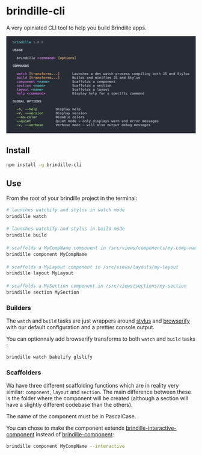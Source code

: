 # brindille-cli
A very opiniated CLI tool to help you build Brindille apps.

![Snapshot](help.png)

## Install
```sh
npm install -g brindille-cli
```

## Use
From the root of your brindille project in the terminal:
```sh
# launches watchify and stylus in watch mode
brindille watch

# launches watchify and stylus in build mode
brindille build

# scaffolds a MyCompName component in /src/views/components/my-comp-name
brindille component MyCompName

# scaffolds a MyLayout component in /src/views/layouts/my-layout
brindille layout MyLayout

# scaffolds a MySection component in /src/views/sections/my-section
brindille section MySection
```

### Builders
The `watch` and `build` tasks are just wrappers around [stylus](http://stylus-lang.com/) and [browserify](http://browserify.org/) with our default configuration and a prettier console output.

You can optionnaly add browserify transforms to both `watch` and `build` tasks :
```sh
brindille watch babelify glslify
```


### Scaffolders
Wa have three different scaffolding functions which are in reality very similar: `component`, `layout` and `section`. The main difference between these is the folder where the component will be created (although a section will have a slightly different codebase than the others).

The name of the component must be in PascalCase.

You can chose to make the component extends [brindille-interactive-component](https://github.com/brindille/brindille-interactive-component) instead of [brindille-component](https://github.com/brindille/brindille-component):
```sh
brindille component MyCompName --interactive
```
